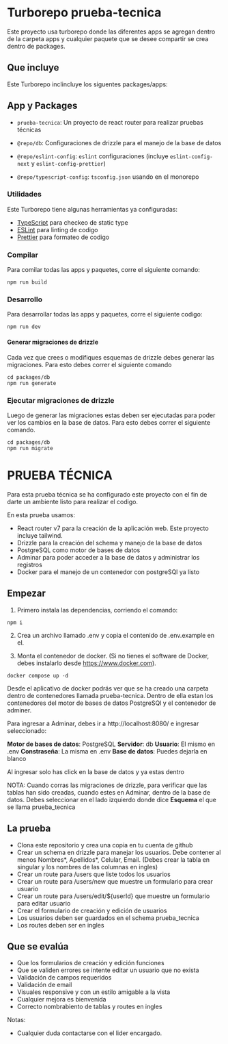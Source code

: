 # Turborepo prueba-tecnica

Este proyecto usa turborepo donde las diferentes apps se agregan dentro de la carpeta apps y cualquier paquete que se desee compartir se crea dentro de packages.

## Que incluye

Este Turborepo inclincluye los siguentes packages/apps:

## App y Packages

- `prueba-tecnica`: Un proyecto de react router para realizar pruebas técnicas

- `@repo/db`: Configuraciones de drizzle para el manejo de la base de datos
- `@repo/eslint-config`: `eslint` configuraciones (incluye `eslint-config-next` y `eslint-config-prettier`)
- `@repo/typescript-config`: `tsconfig.json` usando en el monorepo

### Utilidades

Este Turborepo tiene algunas herramientas ya configuradas:

- [TypeScript](https://www.typescriptlang.org/) para checkeo de static type
- [ESLint](https://eslint.org/) para linting de codigo
- [Prettier](https://prettier.io) para formateo de codigo

### Compilar

Para comilar todas las apps y paquetes, corre el siguiente comando:

```
npm run build
```

### Desarrollo

Para desarrollar todas las apps y paquetes, corre el siguiente codigo:

```
npm run dev
```

#### Generar migraciones de drizzle

Cada vez que crees o modifiques esquemas de drizzle debes generar las migraciones. Para esto debes correr el siguiente comando

```
cd packages/db
npm run generate
```

### Ejecutar migraciones de drizzle

Luego de generar las migraciones estas deben ser ejecutadas para poder ver los cambios en la base de datos. Para esto debes correr el siguiente comando.

```
cd packages/db
npm run migrate
```

# PRUEBA TÉCNICA

Para esta prueba técnica se ha configurado este proyecto con el fin de darte un ambiente listo para realizar el codigo.

En esta prueba usamos:

- React router v7 para la creación de la aplicación web. Este proyecto incluye tailwind.
- Drizzle para la creación del schema y manejo de la base de datos
- PostgreSQL como motor de bases de datos
- Adminar para poder acceder a la base de datos y administrar los registros
- Docker para el manejo de un contenedor con postgreSQl ya listo

## Empezar

1. Primero instala las dependencias, corriendo el comando:

```shell
npm i
```

2. Crea un archivo llamado .env y copia el contenido de .env.example en el.

3. Monta el contenedor de docker. (Si no tienes el software de Docker, debes instalarlo desde https://www.docker.com).

```shell
docker compose up -d
```

Desde el aplicativo de docker podrás ver que se ha creado una carpeta dentro de contenedores llamada prueba-tecnica. Dentro de ella estan los contenedores del motor de bases de datos PostgreSQl y el contenedor de adminer.

Para ingresar a Adminar, debes ir a http://localhost:8080/ e ingresar seleccionado:

**Motor de bases de datos**: PostgreSQL
**Servidor**: db
**Usuario**: El mismo en .env
**Constraseña**: La misma en .env
**Base de datos**: Puedes dejarla en blanco

Al ingresar solo has click en la base de datos y ya estas dentro

NOTA: Cuando corras las migraciones de drizzle, para verificar que las tablas han sido creadas, cuando estes en Adminar, dentro de la base de datos. Debes seleccionar en el lado izquierdo donde dice **Esquema** el que se llama prueba_tecnica

## La prueba

- Clona este repositorio y crea una copia en tu cuenta de github
- Crear un schema en drizzle para manejar los usuarios. Debe contener al menos Nombres*, Apellidos*, Celular, Email. (Debes crear la tabla en singular y los nombres de las columnas en ingles)
- Crear un route para /users que liste todos los usuarios
- Crear un route para /users/new que muestre un formulario para crear usuario
- Crear un route para /users/edit/${userId} que muestre un formulario para editar usuario
- Crear el formulario de creación y edición de usuarios
- Los usuarios deben ser guardados en el schema prueba_tecnica
- Los routes deben ser en ingles

## Que se evalúa

- Que los formularios de creación y edición funciones
- Que se validen errores se intente editar un usuario que no exista
- Validación de campos requeridos
- Validación de email
- Visuales responsive y con un estilo amigable a la vista
- Cualquier mejora es bienvenida
- Correcto nombrabiento de tablas y routes en ingles

Notas:

- Cualquier duda contactarse con el lider encargado.
